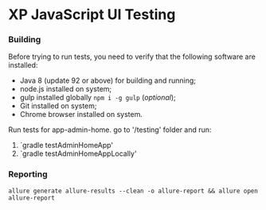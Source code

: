 XP JavaScript UI Testing
===

### Building

Before trying to run tests, you need to verify that the following software are installed:

* Java 8 (update 92 or above) for building and running;
* node.js installed on system;
* gulp installed globally `npm i -g gulp` (_optional_);
* Git installed on system;
* Chrome browser installed on system.

Run tests for app-admin-home.
go to '/testing' folder and run:
  1. `gradle testAdminHomeApp'
  2. `gradle testAdminHomeAppLocally'

### Reporting

```
allure generate allure-results --clean -o allure-report && allure open allure-report
```

